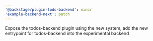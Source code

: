 ```yaml
---
'@backstage/plugin-todo-backend': minor
'example-backend-next': patch
---
```


Expose the todos-backend plugin using the new system, add the new entrypoint for todos-backend into the experimental backend
